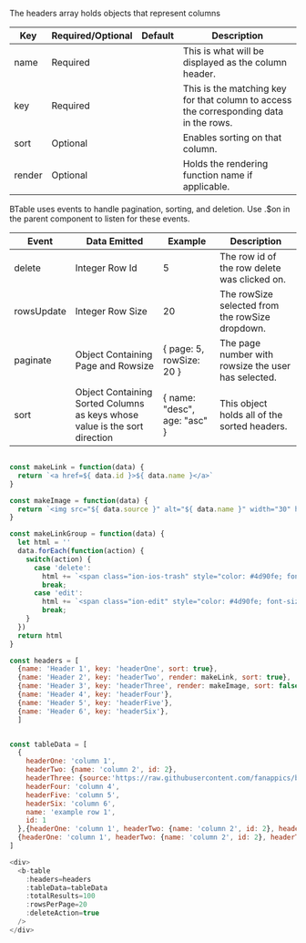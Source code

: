 The headers array holds objects that represent columns

| Key      | Required/Optional | Default | Description                              |
| -------- | ----------------- | ------- | ---------------------------------------- |
| name     | Required          |         | This is what will be displayed as the column header.  |
| key      | Required          |         | This is the matching key for that column to access the corresponding data in the rows. |
| sort     | Optional          |         | Enables sorting on that column.                   |
| render   | Optional          |         | Holds the rendering function name if applicable.                   |

BTable uses events to handle pagination, sorting, and deletion.  Use .$on in the parent component to listen for these events.

| Event      | Data Emitted                                                                   | Example                  | Description                               |
| ---------- | ------------------------------------------------------------------------------ | ------------------------ | ---------------------------------------- |
| delete     | Integer Row Id                                                                 | 5                        | The row id of the row delete was clicked on.  |
| rowsUpdate | Integer Row Size                                                               | 20                       | The rowSize selected from the rowSize dropdown. |
| paginate   | Object Containing Page and Rowsize                                             | { page: 5, rowSize: 20 } | The page number with rowsize the user has selected. |
| sort       | Object Containing Sorted Columns as keys whose value is the sort direction     | { name: "desc", age: "asc" } | This object holds all of the sorted headers. |

```js

const makeLink = function(data) {
  return `<a href=${ data.id }>${ data.name }</a>`
}

const makeImage = function(data) {
  return `<img src="${ data.source }" alt="${ data.name }" width="30" height="30">`
}

const makeLinkGroup = function(data) {
  let html = ''
  data.forEach(function(action) {
    switch(action) {
      case 'delete':
        html += `<span class="ion-ios-trash" style="color: #4d90fe; font-size: 18px"></span><a href=${ data.id } class='link-group'> Delete</a>`
        break;
      case 'edit':
        html += `<span class="ion-edit" style="color: #4d90fe; font-size: 18px"></span><a href=${ data.id } class='link-group'> Edit</a>`
        break;
    }
  })
  return html
}

const headers = [
  {name: 'Header 1', key: 'headerOne', sort: true}, 
  {name: 'Header 2', key: 'headerTwo', render: makeLink, sort: true},
  {name: 'Header 3', key: 'headerThree', render: makeImage, sort: false},
  {name: 'Header 4', key: 'headerFour'},
  {name: 'Header 5', key: 'headerFive'},
  {name: 'Header 6', key: 'headerSix'},
  ]


const tableData = [
  {
    headerOne: 'column 1', 
    headerTwo: {name: 'column 2', id: 2}, 
    headerThree: {source:'https://raw.githubusercontent.com/fanappics/buoy/master/buoylogo.png', name: 'buoy logo'}, 
    headerFour: 'column 4', 
    headerFive: 'column 5', 
    headerSix: 'column 6', 
    name: 'example row 1', 
    id: 1
  },{headerOne: 'column 1', headerTwo: {name: 'column 2', id: 2}, headerThree: {source:'https://raw.githubusercontent.com/fanappics/buoy/master/buoylogo.png', name: 'buoy logo'}, headerFour: 'column 4', headerFive: 'column 5', headerSix: 'column 6', name: 'example row 2', id: 2},
  {headerOne: 'column 1', headerTwo: {name: 'column 2', id: 2}, headerThree: {source:'https://raw.githubusercontent.com/fanappics/buoy/master/buoylogo.png', name: 'buoy logo'}, headerFour: 'column 4', headerFive: 'column 5', headerSix: 'column 6', name: 'example row 3', id: 3}
]

<div>
  <b-table 
    :headers=headers 
    :tableData=tableData
    :totalResults=100
    :rowsPerPage=20
    :deleteAction=true
  />
</div>
```
